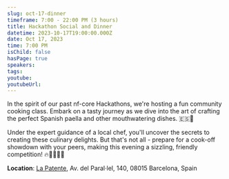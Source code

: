 ```yaml
---
slug: oct-17-dinner
timeframe: 7:00 - 22:00 PM (3 hours)
title: Hackathon Social and Dinner
datetime: 2023-10-17T19:00:00.000Z
date: Oct 17, 2023
time: 7:00 PM
isChild: false
hasPage: true
speakers:
tags:
youtube:
youtubeUrl:
---
```

In the spirit of our past nf-core Hackathons, we're hosting a fun community cooking class. Embark on a tasty journey as we dive into the art of crafting the perfect Spanish paella and other mouthwatering dishes. 🇪🇸🍴

Under the expert guidance of a local chef, you'll uncover the secrets to creating these culinary delights. But that's not all - prepare for a cook-off showdown with your peers, making this evening a sizzling, friendly competition! 🔥👨‍🍳👩‍🍳

**Location**: [La Patente](https://goo.gl/maps/LiJvkgqCWRVPWXB29), Av. del Paral·lel, 140, 08015 Barcelona, Spain
